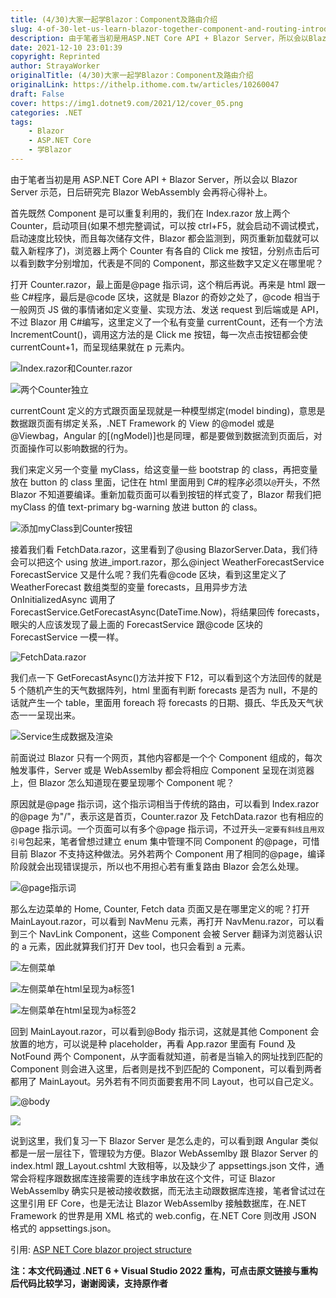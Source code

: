 ```yaml
---
title: (4/30)大家一起学Blazor：Component及路由介绍
slug: 4-of-30-let-us-learn-blazor-together-component-and-routing-introduction
description: 由于笔者当初是用ASP.NET Core API + Blazor Server，所以会以Blazor Server示范，日后研究完Blazor WebAssembly会再将心得补上。
date: 2021-12-10 23:01:39
copyright: Reprinted
author: StrayaWorker
originalTitle: (4/30)大家一起学Blazor：Component及路由介绍
originalLink: https://ithelp.ithome.com.tw/articles/10260047
draft: False
cover: https://img1.dotnet9.com/2021/12/cover_05.png
categories: .NET
tags: 
    - Blazor
    - ASP.NET Core
    - 学Blazor
---
```


由于笔者当初是用 ASP.NET Core API + Blazor Server，所以会以 Blazor Server 示范，日后研究完 Blazor WebAssembly 会再将心得补上。

首先既然 Component 是可以重复利用的，我们在 Index.razor 放上两个 Counter，启动项目(如果不想完整调试，可以按 ctrl+F5，就会启动不调试模式，启动速度比较快，而且每次储存文件，Blazor 都会监测到，网页重新加载就可以载入新程序了)，浏览器上两个 Counter 有各自的 Click me 按钮，分别点击后可以看到数字分别增加，代表是不同的 Component，那这些数字又定义在哪里呢？

打开 Counter.razor，最上面是@page 指示词，这个稍后再说。再来是 html 跟一些 C#程序，最后是@code 区块，这就是 Blazor 的奇妙之处了，@code 相当于一般网页 JS 做的事情诸如定义变量、实现方法、发送 request 到后端或是 API，不过 Blazor 用 C#编写，这里定义了一个私有变量 currentCount，还有一个方法 IncrementCount()，调用这方法的是 Click me 按钮，每一次点击按钮都会使 currentCount+1，而呈现结果就在 p 元素内。

![Index.razor和Counter.razor](https://img1.dotnet9.com/2021/12/0801.png)

![两个Counter独立](https://img1.dotnet9.com/2021/12/0802.gif)

currentCount 定义的方式跟页面呈现就是一种模型绑定(model binding)，意思是数据跟页面有绑定关系，.NET Framework 的 View 的@model 或是@Viewbag，Angular 的[(ngModel)]也是同理，都是要做到数据流到页面后，对页面操作可以影响数据的行为。

我们来定义另一个变量 myClass，给这变量一些 bootstrap 的 class，再把变量放在 button 的 class 里面，记住在 html 里面用到 C#的程序必须以`@`开头，不然 Blazor 不知道要编译。重新加载页面可以看到按钮的样式变了，Blazor 帮我们把 myClass 的值 text-primary bg-warning 放进 button 的 class。

![添加myClass到Counter按钮](https://img1.dotnet9.com/2021/12/0803.png)

接着我们看 FetchData.razor，这里看到了@using BlazorServer.Data，我们待会可以把这个 using 放进\_import.razor，那么@inject WeatherForecastService ForecastService 又是什么呢？我们先看@code 区块，看到这里定义了 WeatherForecast 数组类型的变量 forecasts，且用异步方法 OnInitializedAsync 调用了 ForecastService.GetForecastAsync(DateTime.Now)，将结果回传 forecasts，眼尖的人应该发现了最上面的 ForecastService 跟@code 区块的 ForecastService 一模一样。

![FetchData.razor](https://img1.dotnet9.com/2021/12/0804.png)

我们点一下 GetForecastAsync()方法并按下 F12，可以看到这个方法回传的就是 5 个随机产生的天气数据阵列，html 里面有判断 forecasts 是否为 null，不是的话就产生一个 table，里面用 foreach 将 forecasts 的日期、摄氏、华氏及天气状态一一呈现出来。

![Service生成数据及渲染](https://img1.dotnet9.com/2021/12/0805.png)

前面说过 Blazor 只有一个网页，其他内容都是一个个 Component 组成的，每次触发事件，Server 或是 WebAssemlby 都会将相应 Component 呈现在浏览器上，但 Blazor 怎么知道现在要呈现哪个 Component 呢？

原因就是@page 指示词，这个指示词相当于传统的路由，可以看到 Index.razor 的@page 为"/"，表示这是首页，Counter.razor 及 FetchData.razor 也有相应的@page 指示词。一个页面可以有多个@page 指示词，不过开头`一定要有斜线且用双引号`包起来，笔者曾想过建立 enum 集中管理不同 Component 的@page，可惜目前 Blazor 不支持这种做法。另外若两个 Component 用了相同的@page，编译阶段就会出现错误提示，所以也不用担心若有重复路由 Blazor 会怎么处理。

![@page指示词](https://img1.dotnet9.com/2021/12/0806.png)

那么左边菜单的 Home, Counter, Fetch data 页面又是在哪里定义的呢？打开 MainLayout.razor，可以看到 NavMenu 元素，再打开 NavMenu.razor，可以看到三个 NavLink Component，这些 Component 会被 Server 翻译为浏览器认识的 a 元素，因此就算我们打开 Dev tool，也只会看到 a 元素。

![左侧菜单](https://img1.dotnet9.com/2021/12/0807.png)

![左侧菜单在html呈现为a标签1](https://img1.dotnet9.com/2021/12/0808.gif)

![左侧菜单在html呈现为a标签2](https://img1.dotnet9.com/2021/12/0809.png)

回到 MainLayout.razor，可以看到@Body 指示词，这就是其他 Component 会放置的地方，可以说是种 placeholder，再看 App.razor 里面有 Found 及 NotFound 两个 Component，从字面看就知道，前者是当输入的网址找到匹配的 Component 则会进入这里，后者则是找不到匹配的 Component，可以看到两者都用了 MainLayout。另外若有不同页面要套用不同 Layout，也可以自己定义。

![@body](https://img1.dotnet9.com/2021/12/0810.png)

![](https://img1.dotnet9.com/2021/12/0811.png)

说到这里，我们复习一下 Blazor Server 是怎么走的，可以看到跟 Angular 类似都是一层一层往下，管理较为方便。Blazor WebAssemlby 跟 Blazor Server 的 index.html 跟\_Layout.cshtml 大致相等，以及缺少了 appsettings.json 文件，通常会将程序跟数据库连接需要的连线字串放在这个文件，可证 Blazor WebAssemlby 确实只是被动接收数据，而无法主动跟数据库连接，笔者曾试过在这里引用 EF Core，也是无法让 Blazor WebAssemlby 接触数据库，在.NET Framework 的世界是用 XML 格式的 web.config，在.NET Core 则改用 JSON 格式的 appsettings.json。

引用: [ASP NET Core blazor project structure](https://www.youtube.com/watch?v=1MkPWOiwLIM)

**注：本文代码通过 .NET 6 + Visual Studio 2022 重构，可点击原文链接与重构后代码比较学习，谢谢阅读，支持原作者**
